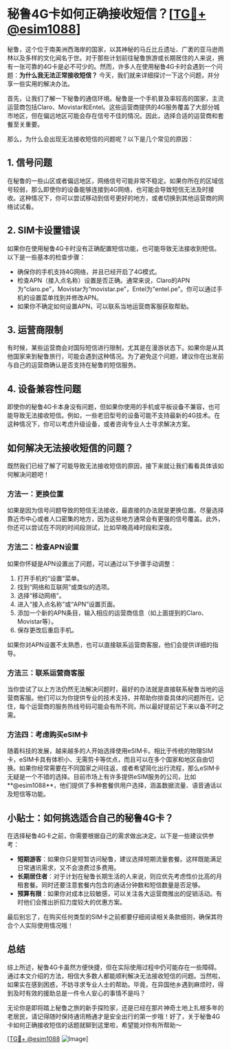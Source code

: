 # 秘鲁4G卡如何正确接收短信？[[TG💪+ @esim1088](https://t.me/s/esim1088)]

秘鲁，这个位于南美洲西海岸的国家，以其神秘的马丘比丘遗址、广袤的亚马逊雨林以及多样的文化闻名于世。对于那些计划前往秘鲁旅游或长期居住的人来说，拥有一张可靠的4G卡是必不可少的。然而，许多人在使用秘鲁4G卡时会遇到一个问题：**为什么我无法正常接收短信？** 今天，我们就来详细探讨一下这个问题，并分享一些实用的解决办法。

首先，让我们了解一下秘鲁的通信环境。秘鲁是一个手机普及率较高的国家，主流运营商包括Claro、Movistar和Entel。这些运营商提供的4G服务覆盖了大部分城市地区，但在偏远地区可能会存在信号不佳的情况。因此，选择合适的运营商和套餐至关重要。

那么，为什么会出现无法接收短信的问题呢？以下是几个常见的原因：

## 1. **信号问题**
   在秘鲁的一些山区或者偏远地区，网络信号可能非常不稳定。如果你所在的区域信号较弱，那么即使你的设备能够连接到4G网络，也可能会导致短信无法及时接收。这种情况下，你可以尝试移动到信号更好的地方，或者切换到其他运营商的网络试试看。

## 2. **SIM卡设置错误**
   如果你在使用秘鲁4G卡时没有正确配置短信功能，也可能导致无法接收到短信。以下是一些基本的检查步骤：
   - 确保你的手机支持4G网络，并且已经开启了4G模式。
   - 检查APN（接入点名称）设置是否正确。通常来说，Claro的APN为“claro.pe”，Movistar为“movistar.pe”，Entel为“entel.pe”。你可以通过手机的设置菜单找到并修改APN。
   - 如果你不确定如何设置APN，可以联系当地运营商客服获取帮助。

## 3. **运营商限制**
   有时候，某些运营商会对国际短信进行限制，尤其是在漫游状态下。如果你是从其他国家来到秘鲁旅行，可能会遇到这种情况。为了避免这个问题，建议你在出发前与自己的运营商确认是否支持在秘鲁的短信服务。

## 4. **设备兼容性问题**
   即使你的秘鲁4G卡本身没有问题，但如果你使用的手机或平板设备不兼容，也可能导致无法接收短信。例如，一些老旧型号的设备可能不支持最新的4G技术。在这种情况下，你可以考虑升级设备，或者咨询专业人士寻求解决方案。

## 如何解决无法接收短信的问题？

既然我们已经了解了可能导致无法接收短信的原因，接下来就让我们看看具体该如何解决问题吧！

### 方法一：更换位置
如果是因为信号问题导致的短信无法接收，最直接的办法就是更换位置。尽量选择靠近市中心或者人口密集的地方，因为这些地方通常会有更强的信号覆盖。此外，你还可以尝试在不同的时间段测试，比如早晚高峰时段和深夜。

### 方法二：检查APN设置
如果你怀疑是APN设置出了问题，可以通过以下步骤手动调整：
1. 打开手机的“设置”菜单。
2. 找到“网络和互联网”或类似的选项。
3. 选择“移动网络”。
4. 进入“接入点名称”或“APN”设置页面。
5. 添加一个新的APN条目，输入相应的运营商信息（如上面提到的Claro、Movistar等）。
6. 保存更改后重启手机。

如果你对APN设置不太熟悉，也可以直接联系运营商客服，他们会提供详细的指导。

### 方法三：联系运营商客服
当你尝试了以上方法仍然无法解决问题时，最好的办法就是直接联系秘鲁当地的运营商客服。他们可以为你提供专业的技术支持，并帮助你排查具体的问题所在。记住，每个运营商的服务热线号码可能会有所不同，所以最好提前记下来以备不时之需。

### 方法四：考虑购买eSIM卡
随着科技的发展，越来越多的人开始选择使用eSIM卡。相比于传统的物理SIM卡，eSIM卡具有体积小、无需剪卡等优点，而且可以在多个国家和地区自由切换。如果你经常需要在不同国家之间往返，或者希望简化出行流程，那么eSIM卡无疑是一个不错的选择。目前市场上有许多提供eSIM服务的公司，比如**@esim1088**，他们提供了多种套餐供用户选择，涵盖数据流量、语音通话以及短信等功能。

## 小贴士：如何挑选适合自己的秘鲁4G卡？

在选择秘鲁4G卡之前，你需要根据自己的需求做出决定。以下是一些建议供参考：

- **短期游客**：如果你只是短暂访问秘鲁，建议选择短期流量套餐。这样既能满足日常通讯需求，又不会浪费过多费用。
- **长期居住者**：对于计划在秘鲁长期生活的人来说，则应优先考虑性价比高的月租套餐。同时还要注意套餐内包含的通话分钟数和短信数量是否足够。
- **预算有限**：如果你对成本比较敏感，可以关注各大运营商推出的促销活动。有时他们会推出折扣力度较大的优惠方案。

最后别忘了，在购买任何类型的SIM卡之前都要仔细阅读相关条款细则，确保其符合个人实际使用情况哦！

## 总结

综上所述，秘鲁4G卡虽然方便快捷，但在实际使用过程中仍可能存在一些障碍。通过本文介绍的方法，相信大多数人都能顺利解决无法接收短信的问题。当然啦，如果实在感到困惑，不妨寻求专业人士的帮助。毕竟，在异国他乡遇到麻烦时，得到及时有效的援助总是一件令人安心的事情不是吗？

无论你是即将踏上秘鲁之旅的新手探险家，还是已经在那片神奇土地上扎根多年的老居民，请记得随时保持通讯畅通才是安全出行的第一步哦！好了，关于秘鲁4G卡如何正确接收短信的话题就聊到这里啦，希望能对你有所帮助～

[[TG💪+ @esim1088](https://t.me/s/esim1088) ![Image](https://i.postimg.cc/4NQfJmqS/Snipaste-2025-05-13-00-14-12.png)]